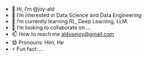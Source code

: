 - 👋 Hi, I’m @joy-ald
- 👀 I’m interested in Data Science and Data Engineering
- 🌱 I’m currently learning RL, Deep Learning, LLM.
- 💞️ I’m looking to collaborate on ...
- 📫 How to reach me aldusejoy@gmail.com
- 😄 Pronouns: Him, He
- ⚡ Fun fact: ...

<!---
joy-ald/joy-ald is a ✨ special ✨ repository because its `README.md` (this file) appears on your GitHub profile.
You can click the Preview link to take a look at your changes.
--->
